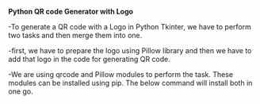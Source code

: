 **Python QR code Generator with Logo**

-To generate a QR code with a Logo in Python Tkinter, we have to perform two tasks and then merge them into one.

-first, we have to prepare the logo using Pillow library and then we have to add that logo in the code for generating QR code.

-We are using qrcode and Pillow modules to perform the task. These modules can be installed using pip. The below command will install both in one go.

